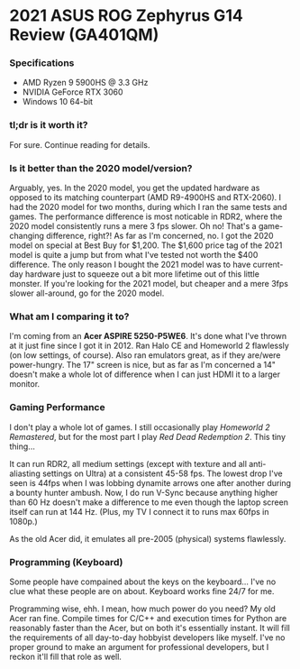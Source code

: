 # 2021 ASUS ROG Zephyrus G14 Review (GA401QM)

### Specifications

- AMD Ryzen 9 5900HS @ 3.3 GHz
- NVIDIA GeForce RTX 3060
- Windows 10 64-bit

### tl;dr is it worth it?

For sure. Continue reading for details.

### Is it better than the 2020 model/version?

Arguably, yes. In the 2020 model, you get the updated hardware as opposed to its matching counterpart (AMD R9-4900HS and RTX-2060). I had the 2020 model for two months, during which I ran the same tests and games. The performance difference is most noticable in RDR2, where the 2020 model consistently runs a mere 3 fps slower. Oh no! That's a game-changing difference, right?! As far as I'm concerned, no. I got the 2020 model on special at Best Buy for $1,200. The $1,600 price tag of the 2021 model is quite a jump but from what I've tested not worth the $400 difference. The only reason I bought the 2021 model was to have current-day hardware just to squeeze out a bit more lifetime out of this little monster. If you're looking for the 2021 model, but cheaper and a mere 3fps slower all-around, go for the 2020 model.

### What am I comparing it to?

I'm coming from an **Acer ASPIRE 5250-P5WE6**. It's done what I've thrown at it just fine since I got it in 2012. Ran Halo CE and Homeworld 2 flawlessly (on low settings, of course). Also ran emulators great, as if they are/were power-hungry. The 17" screen is nice, but as far as I'm concerned a 14" doesn't make a whole lot of difference when I can just HDMI it to a larger monitor.

### Gaming Performance

I don't play a whole lot of games. I still occasionally play *Homeworld 2 Remastered*, but for the most part I play *Red Dead Redemption 2*. This tiny thing...

It can run RDR2, all medium settings (except with texture and all anti-aliasting settings on Ultra) at a consistent 45-58 fps. The lowest drop I've seen is 44fps when I was lobbing dynamite arrows one after another during a bounty hunter ambush. Now, I do run V-Sync because anything higher than 60 Hz doesn't make a difference to me even though the laptop screen itself can run at 144 Hz. (Plus, my TV I connect it to runs max 60fps in 1080p.)

As the old Acer did, it emulates all pre-2005 (physical) systems flawlessly.

### Programming (Keyboard)

Some people have compained about the keys on the keyboard... I've no clue what these people are on about. Keyboard works fine 24/7 for me.

Programming wise, ehh. I mean, how much power do you need? My old Acer ran fine. Compile times for C/C++ and execution times for Python are reasonably faster than the Acer, but on both it's essentially instant. It will fill the requirements of all day-to-day hobbyist developers like myself. I've no proper ground to make an argument for professional developers, but I reckon it'll fill that role as well.